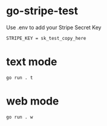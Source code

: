 # go-stripe-test

Use .env to add your Stripe Secret Key
```
STRIPE_KEY = sk_test_copy_here
```

# text mode

```shell
go run . t
```


# web mode

```shell
go run . w
```
